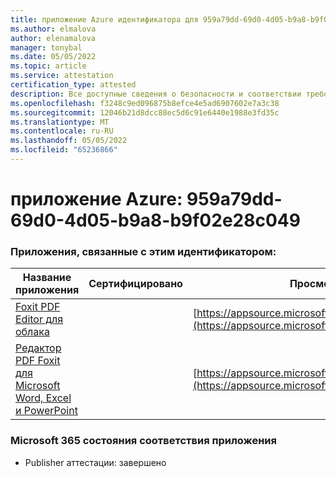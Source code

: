 ```yaml
---
title: приложение Azure идентификатора для 959a79dd-69d0-4d05-b9a8-b9f02e28c049
ms.author: elmalova
author: elenamalova
manager: tonybal
ms.date: 05/05/2022
ms.topic: article
ms.service: attestation
certification_type: attested
description: Все доступные сведения о безопасности и соответствии требованиям для 959a79dd-69d0-4d05-b9a8-b9f02e28c049.
ms.openlocfilehash: f3248c9ed096875b8efce4e5ad6907602e7a3c38
ms.sourcegitcommit: 12046b21d8dcc88ec5d6c91e6440e1988e3fd35c
ms.translationtype: MT
ms.contentlocale: ru-RU
ms.lasthandoff: 05/05/2022
ms.locfileid: "65236866"
---
```

# <a name="azure-app-id-959a79dd-69d0-4d05-b9a8-b9f02e28c049"></a>приложение Azure: 959a79dd-69d0-4d05-b9a8-b9f02e28c049


### <a name="apps-associated-with-this-id"></a>Приложения, связанные с этим идентификатором:
| **Название приложения** | **Сертифицировано** | **Просмотр в AppSource** |
|--------------|---------------|-----------------------|
| [Foxit PDF Editor для облака](../forward/WA200003703.md) |  | [https://appsource.microsoft.com/product/office/WA200003703](https://appsource.microsoft.com/product/office/WA200003703) |
| [Редактор PDF Foxit для Microsoft Word, Excel и PowerPoint](../forward/WA200003206.md) |  | [https://appsource.microsoft.com/product/office/WA200003206](https://appsource.microsoft.com/product/office/WA200003206) |

### <a name="microsoft-365-app-compliance-status"></a>Microsoft 365 состояния соответствия приложения
- Publisher аттестации: завершено
